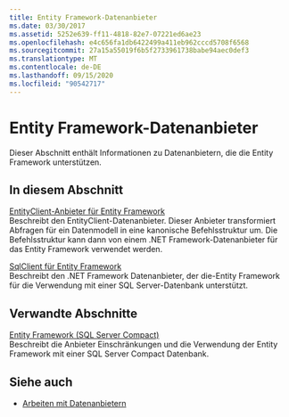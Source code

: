 ```yaml
---
title: Entity Framework-Datenanbieter
ms.date: 03/30/2017
ms.assetid: 5252e639-ff11-4818-82e7-07221ed6ae23
ms.openlocfilehash: e4c656fa1db6422499a411eb962cccd5708f6568
ms.sourcegitcommit: 27a15a55019f6b5f2733961738babe94aec0def3
ms.translationtype: MT
ms.contentlocale: de-DE
ms.lasthandoff: 09/15/2020
ms.locfileid: "90542717"
---
```

# <a name="entity-framework-data-providers"></a>Entity Framework-Datenanbieter
Dieser Abschnitt enthält Informationen zu Datenanbietern, die die Entity Framework unterstützen.  
  
## <a name="in-this-section"></a>In diesem Abschnitt  
 [EntityClient-Anbieter für Entity Framework](entityclient-provider-for-the-entity-framework.md)  
 Beschreibt den EntityClient-Datenanbieter. Dieser Anbieter transformiert Abfragen für ein Datenmodell in eine kanonische Befehlsstruktur um. Die Befehlsstruktur kann dann von einem .NET Framework-Datenanbieter für das Entity Framework verwendet werden.  
  
 [SqlClient für Entity Framework](sqlclient-for-the-entity-framework.md)  
 Beschreibt den .NET Framework Datenanbieter, der die-Entity Framework für die Verwendung mit einer SQL Server-Datenbank unterstützt.  
  
## <a name="related-sections"></a>Verwandte Abschnitte  
 [Entity Framework (SQL Server Compact)](/previous-versions/sql/compact/sql-server-compact-4.0/cc835494(v=sql.110))  
 Beschreibt die Anbieter Einschränkungen und die Verwendung der Entity Framework mit einer SQL Server Compact Datenbank.  
## <a name="see-also"></a>Siehe auch

- [Arbeiten mit Datenanbietern](working-with-data-providers.md)
